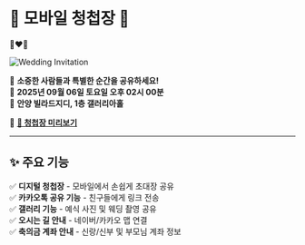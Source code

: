 # 💍 모바일 청첩장 📱

🤵❤👰

![Wedding Invitation](https://sofia-gi.github.io/wedding-inv/)

🎉 **소중한 사람들과 특별한 순간을 공유하세요!**  
📅 **2025년 09월 06일 토요일 오후 02시 00분**  
📍 **안양 빌라드지디, 1층 갤러리아홀**  



🔗 **[💌 청첩장 미리보기](https://your-wedding-invitation-url.com/)**  

---

## ✨ 주요 기능
✅ **디지털 청첩장** - 모바일에서 손쉽게 초대장 공유  
✅ **카카오톡 공유 기능** - 친구들에게 링크 전송  
✅ **갤러리 기능** - 예식 사진 및 웨딩 촬영 공유  
✅ **오시는 길 안내** - 네이버/카카오 맵 연결  
✅ **축의금 계좌 안내** - 신랑/신부 및 부모님 계좌 정보  
